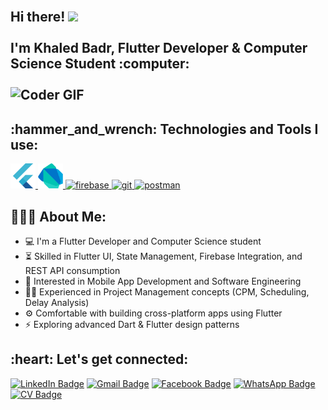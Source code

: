 <h2 align="left">
 <abc>
  <br>Hi there! <img src="https://user-images.githubusercontent.com/42378118/110234147-e3259600-7f4e-11eb-95be-0c4047144dea.gif" width="30"><br>
  <br> I'm Khaled Badr, Flutter Developer & Computer Science Student :computer:<br>
  <br>
    <img src="https://media.giphy.com/media/SWoSkN6DxTszqIKEqv/giphy.gif" alt="Coder GIF" width="500">
 </abc>
</h2> 

<h2 align="left">:hammer_and_wrench: Technologies and Tools I use:</h2>
<p align="left">
    <a href="https://flutter.dev/" target="_blank"> <img src="https://raw.githubusercontent.com/devicons/devicon/master/icons/flutter/flutter-original.svg" alt="flutter" width="40" height="40"/> </a>
    <a href="https://dart.dev/" target="_blank"> <img src="https://raw.githubusercontent.com/devicons/devicon/master/icons/dart/dart-original.svg" alt="dart" width="40" height="40"/> </a>
    <a href="https://firebase.google.com/" target="_blank"> <img src="https://www.vectorlogo.zone/logos/firebase/firebase-icon.svg" alt="firebase" width="40" height="40"/> </a>
    <a href="https://git-scm.com/" target="_blank"> <img src="https://www.vectorlogo.zone/logos/git-scm/git-scm-icon.svg" alt="git" width="40" height="40"/> </a>
    <a href="https://www.postman.com/" target="_blank"> <img src="https://www.vectorlogo.zone/logos/getpostman/getpostman-icon.svg" alt="postman" width="40" height="40"/> </a>
</p>

<h2 align="left">👨🏻‍💻 About Me:</h2>

- :computer: I'm a Flutter Developer and Computer Science student  
- :hourglass_flowing_sand: Skilled in Flutter UI, State Management, Firebase Integration, and REST API consumption  
- :rocket: Interested in Mobile App Development and Software Engineering  
- :man_technologist: Experienced in Project Management concepts (CPM, Scheduling, Delay Analysis)  
- :gear: Comfortable with building cross-platform apps using Flutter  
- :zap: Exploring advanced Dart & Flutter design patterns  

<h2 align="left">:heart: Let's get connected:</h2>

[![LinkedIn Badge](https://img.shields.io/badge/LinkedIn-Connect-0A66C2?style=flat-square&logo=linkedin&logoColor=white)](https://www.linkedin.com/in/khaled-badr-0325972a1)
[![Gmail Badge](https://img.shields.io/badge/Gmail-Contact-c14438?style=flat-square&logo=gmail&logoColor=white)](https://mail.google.com/mail/?view=cm&fs=1&to=khaledbadr.dev@gmail.com)
[![Facebook Badge](https://img.shields.io/badge/Facebook-Follow-3b5998?style=flat-square&logo=facebook&logoColor=white)](https://www.facebook.com/share/1G8ZQ8kYcR/)
[![WhatsApp Badge](https://img.shields.io/badge/WhatsApp-Chat-25D366?style=flat-square&logo=whatsapp&logoColor=white)](https://wa.me/201210147948)
[![CV Badge](https://img.shields.io/badge/My%20CV-View-4285F4?style=flat-square&logo=googledrive&logoColor=white)](https://drive.google.com/file/d/18MefAiWwOVkuN8oOfVWDToHdw658niwK/view?usp=drivesdk)
